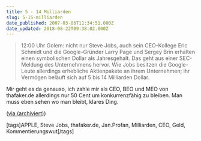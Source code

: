 ```yaml
---
title: 5 - 14 Milliarden
slug: 5-15-milliarden
date_published: 2007-03-06T11:34:51.000Z
date_updated: 2018-08-22T09:38:02.000Z
---
```


> 12:00 Uhr Golem: nicht nur Steve Jobs, auch sein CEO-Kollege Eric Schmidt und die Google-Gründer Larry Page und Sergey Brin erhalten einen symbolischen Dollar als Jahresgehalt. Das geht aus einer SEC-Meldung des Unternehmens hervor. Wie Jobs besitzen die Google-Leute allerdings erhebliche Aktienpakete an ihrem Unternehmen; ihr Vermögen beläuft sich auf 5 bis 14 Milliarden Dollar.

Mir geht es da genauso, ich zahle mir als CEO, BEO und MEO von thafaker.de allerdings nur 50 Cent um konkurrenzfähig zu bleiben. Man muss eben sehen wo man bleibt, klares Ding.

([via (archiviert)](http://web.archive.org/web/20070308094138/http://www.mac-essentials.de:80/index.php/mac/article/18798/))

[tags]APPLE, Steve Jobs, thafaker.de, Jan.Profan, Milliarden, CEO, Geld, Kommentierungswut[/tags]
